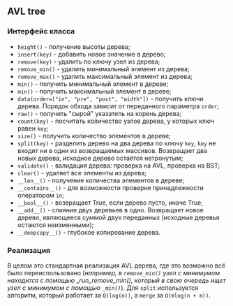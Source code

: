 ## AVL tree

### Интерфейс класса
- ```height()``` - получение высоты дерева;
- ```insert(key)``` - добавить новое значение в дерево;
- ```remove(key)``` - удалить по ключу узел из дерева;
- ```remove_min()``` - удалить минимальный элемент из дерева;
- ```remove_max()``` - удалить максимальный элемент из дерева;
- ```min()``` - получить минимальный элемент в дереве;
- ```min()``` - получить максимальный элемент в дереве;
- ```data(order=["in", "pre", "post", "width"])``` - получить ключи дерева. Порядок обхода зависит от переданного параметра ```order```;
- ```raw()``` - получить "сырой" указатель на корень дерева;
- ```count(key)``` - посчитать количество узлов дерева, у которых ключ равен ```key```;
- ```size()``` - получить количество элементов в дереве;
- ```split(key)``` - разделить дерево на два дерева по ключу ```key```, ```key``` не входит ни в одни из возвращаемых массивов. Возвращает два новых дерева, исходное дерево остаётся нетронутым;
- ```validate()``` - валидация дерева: проверка на AVL, проверка на BST;
- ```clear()``` - удаляет все элементы из дерева;
- ```__len__()``` - получение количества элементов в дереве;
- ```__contains__()``` - для возможности проверки принадлежности оператором ```in```;
- ```__bool__()``` - возвращает True, если дерево пусто, иначе True;
- ```__add__()``` - слияние двух деревьев в одно. Возвращает новое дерево, являющееся суммой двух переданных (исходные деревья остаются неизменными);
- ```__deepcopy__()``` - глубокое копирование дерева.

### Реализация
В целом это стандартная реализация AVL дерева, где это возможно всё было переиспользовано (*например, в ```remove_min()``` узел с минимумом находится с помощью _run_remove_min(), который
в свою очередь ищет узел с минимумом с помощью ```_min()```*).
Для ```split``` используется алгоритм, который работает за ```O(log(n))```, a ```merge``` за ```O(mlog(n + m))```.
